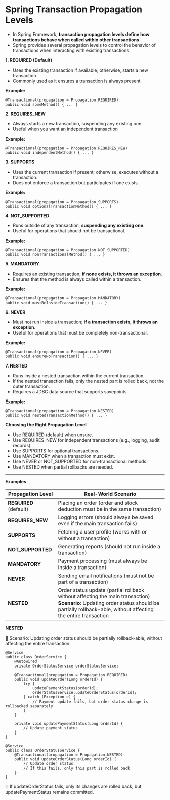 # Spring Transaction Propagation Levels

- In Spring Framework, **transaction propagation levels define how transactions behave when called within other transactions**
- Spring provides several propagation levels to control the behavior of transactions when interacting with existing transactions

**1. REQUIRED (Default)**

- Uses the existing transaction if available; otherwise, starts a new transaction
- Commonly used as it ensures a transaction is always present

**Example:**
```
@Transactional(propagation = Propagation.REQUIRED)
public void someMethod() { ... }
```

**2. REQUIRES_NEW**

- Always starts a new transaction, suspending any existing one
- Useful when you want an independent transaction
  
**Example:**
```
@Transactional(propagation = Propagation.REQUIRES_NEW)
public void independentMethod() { ... }
```

**3. SUPPORTS**

- Uses the current transaction if present; otherwise, executes without a transaction.
- Does not enforce a transaction but participates if one exists.

**Example:**
```
@Transactional(propagation = Propagation.SUPPORTS)
public void optionalTransactionMethod() { ... }
```
**4. NOT_SUPPORTED**

- Runs outside of any transaction, **suspending any existing one**.
- Useful for operations that should not be transactional.

**Example:**
```
@Transactional(propagation = Propagation.NOT_SUPPORTED)
public void nonTransactionalMethod() { ... }
```

**5. MANDATORY**

- Requires an existing transaction; **if none exists, it throws an exception**.
- Ensures that the method is always called within a transaction.
  
**Example:**
```
@Transactional(propagation = Propagation.MANDATORY)
public void mustBeInsideTransaction() { ... }
```

**6. NEVER**

- Must not run inside a transaction; **if a transaction exists, it throws an exception**.
- Useful for operations that must be completely non-transactional.

**Example:**
```
@Transactional(propagation = Propagation.NEVER)
public void ensureNoTransaction() { ... }
```

**7. NESTED**

- Runs inside a nested transaction within the current transaction.
- If the nested transaction fails, only the nested part is rolled back, not the outer transaction.
- Requires a JDBC data source that supports savepoints.
  
**Example:**
```
@Transactional(propagation = Propagation.NESTED)
public void nestedTransactionMethod() { ... }
```

**Choosing the Right Propagation Level**

- Use REQUIRED (default) when unsure.
- Use REQUIRES_NEW for independent transactions (e.g., logging, audit records).
- Use SUPPORTS for optional transactions.
- Use MANDATORY when a transaction must exist.
- Use NEVER or NOT_SUPPORTED for non-transactional methods.
- Use NESTED when partial rollbacks are needed.

---
**Examples**

| **Propagation Level** | **Real-World Scenario** |
|----------------------|-----------------------|
| **REQUIRED** (default) | Placing an order (order and stock deduction must be in the same transaction) |
| **REQUIRES_NEW** | Logging errors (should always be saved even if the main transaction fails) |
| **SUPPORTS** | Fetching a user profile (works with or without a transaction) |
| **NOT_SUPPORTED** | Generating reports (should not run inside a transaction) |
| **MANDATORY** | Payment processing (must always be inside a transaction) |
| **NEVER** | Sending email notifications (must not be part of a transaction) |
| **NESTED** | Order status update (partial rollback without affecting the main transaction) <br> **Scenario**: Updating order status should be partially rollback-able, without affecting the entire transaction|


**NESTED**

📌 Scenario: Updating order status should be partially rollback-able, without affecting the entire transaction.

```
@Service
public class OrderService {
    @Autowired
    private OrderStatusService orderStatusService;

    @Transactional(propagation = Propagation.REQUIRED)
    public void updateOrder(Long orderId) {
        try {
            updatePaymentStatus(orderId);
            orderStatusService.updateOrderStatus(orderId);
        } catch (Exception e) {
            // Payment update fails, but order status change is rollbacked separately
        }
    }

    private void updatePaymentStatus(Long orderId) {
        // Update payment status
    }
}

@Service
public class OrderStatusService {
    @Transactional(propagation = Propagation.NESTED)
    public void updateOrderStatus(Long orderId) {
        // Update order status
        // If this fails, only this part is rolled back
    }
}
```
💡 If updateOrderStatus fails, only its changes are rolled back, but updatePaymentStatus remains committed.

